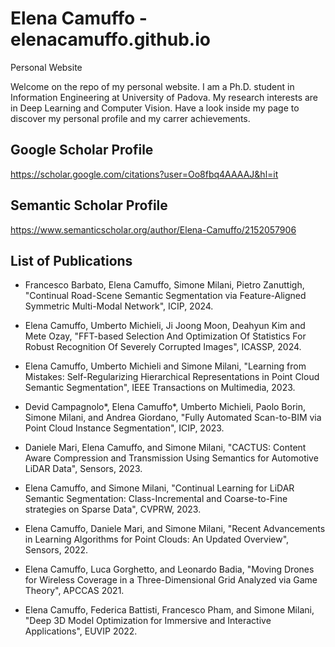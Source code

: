 # Elena Camuffo - elenacamuffo.github.io
Personal Website

Welcome on the repo of my personal website.
I am a Ph.D. student in Information Engineering at University of Padova. My research interests are in Deep Learning and Computer Vision.
Have a look inside my page to discover my personal profile and my carrer achievements.

## Google Scholar Profile
https://scholar.google.com/citations?user=Oo8fbq4AAAAJ&hl=it

## Semantic Scholar Profile
https://www.semanticscholar.org/author/Elena-Camuffo/2152057906

## List of Publications

* Francesco Barbato, Elena Camuffo, Simone Milani, Pietro Zanuttigh, "Continual Road-Scene Semantic Segmentation via Feature-Aligned Symmetric Multi-Modal Network", ICIP, 2024.

* Elena Camuffo, Umberto Michieli, Ji Joong Moon, Deahyun Kim and Mete Ozay, "FFT-based Selection And Optimization Of Statistics For Robust Recognition Of Severely Corrupted Images", ICASSP, 2024.

* Elena Camuffo, Umberto Michieli and Simone Milani, "Learning from Mistakes: Self-Regularizing Hierarchical Representations in Point Cloud Semantic Segmentation", IEEE Transactions on Multimedia, 2023.

* Devid Campagnolo*, Elena Camuffo*, Umberto Michieli, Paolo Borin, Simone Milani, and Andrea Giordano, "Fully Automated Scan-to-BIM via Point Cloud Instance Segmentation", ICIP, 2023.

* Daniele Mari, Elena Camuffo, and Simone Milani, "CACTUS: Content Aware Compression and Transmission Using Semantics for Automotive LiDAR Data", Sensors, 2023.

* Elena Camuffo, and Simone Milani, "Continual Learning for LiDAR Semantic Segmentation: Class-Incremental and Coarse-to-Fine strategies on Sparse Data", CVPRW, 2023.

* Elena Camuffo, Daniele Mari, and Simone Milani, "Recent Advancements in Learning Algorithms for Point Clouds: An Updated Overview", Sensors, 2022.

* Elena Camuffo, Luca Gorghetto, and Leonardo Badia, "Moving Drones for Wireless Coverage in a Three-Dimensional Grid Analyzed via Game Theory", APCCAS 2021.

* Elena Camuffo, Federica Battisti, Francesco Pham, and Simone Milani, "Deep 3D Model Optimization for Immersive and Interactive Applications", EUVIP 2022.

